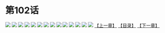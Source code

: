 # 第102话
![](https://s1.baozimh.com/scomic/yuekanshaonuyeqijun-chunquan/0/106-oeqf/1.jpg)
![](https://s1.baozimh.com/scomic/yuekanshaonuyeqijun-chunquan/0/106-oeqf/2.jpg)
![](https://s1.baozimh.com/scomic/yuekanshaonuyeqijun-chunquan/0/106-oeqf/3.jpg)
![](https://s1.baozimh.com/scomic/yuekanshaonuyeqijun-chunquan/0/106-oeqf/4.jpg)
![](https://s1.baozimh.com/scomic/yuekanshaonuyeqijun-chunquan/0/106-oeqf/5.jpg)
![](https://s1.baozimh.com/scomic/yuekanshaonuyeqijun-chunquan/0/106-oeqf/6.jpg)
![](https://s1.baozimh.com/scomic/yuekanshaonuyeqijun-chunquan/0/106-oeqf/7.jpg)
![](https://s1.baozimh.com/scomic/yuekanshaonuyeqijun-chunquan/0/106-oeqf/8.jpg)
![](https://s1.baozimh.com/scomic/yuekanshaonuyeqijun-chunquan/0/106-oeqf/9.jpg)
![](https://s1.baozimh.com/scomic/yuekanshaonuyeqijun-chunquan/0/106-oeqf/10.jpg)
![](https://s1.baozimh.com/scomic/yuekanshaonuyeqijun-chunquan/0/106-oeqf/11.jpg)
![](https://s1.baozimh.com/scomic/yuekanshaonuyeqijun-chunquan/0/106-oeqf/12.jpg)
![](https://s1.baozimh.com/scomic/yuekanshaonuyeqijun-chunquan/0/106-oeqf/13.jpg)
![](https://s1.baozimh.com/scomic/yuekanshaonuyeqijun-chunquan/0/106-oeqf/14.jpg)
[【上一章】](./106.md)
[【目录】](./README.md)
[【下一章】](./108.md)
